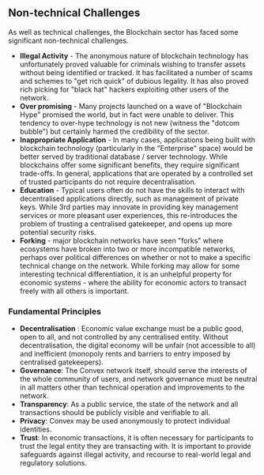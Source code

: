 

## Non-technical Challenges

As well as technical challenges, the Blockchain sector has faced some significant non-technical challenges.

* **Illegal Activity** - The anonymous nature of blockchain technology has unfortunately proved valuable for criminals wishing to transfer assets without being identified or tracked. It has facilitated a number of scams and schemes to "get rich quick" of dubious legality. It has also proved rich picking for "black hat" hackers exploiting other users of the network.
* **Over promising** - Many projects launched on a wave of "Blockchain Hype" promised the world, but in fact were unable to deliver. This tendency to over-hype technology is not new (witness the "dotcom bubble") but certainly harmed the credibility of the sector.
* **Inappropriate Application** - In many cases, applications being built with blockchain technology (particularly in the "Enterprise" space) would be better served by traditional database / server technology. While blockchains offer some significant benefits, they require significant trade-offs. In general, applications that are operated by a controlled set of trusted participants do not require decentralisation.
* **Education** - Typical users often do not have the skills to interact with decentralised applications directly, such as management of private keys. While 3rd parties may innovate in providing key management services or more pleasant user experiences, this re-introduces the problem of trusting a centralised gatekeeper, and opens up more potential security risks.
* **Forking** - major blockchain networks have seen "forks" where ecosystems have broken into two or more incompatible networks, perhaps over political differences on whether or not to make a specific technical change on the network. While forking may allow for some interesting technical differentiation, it is an unhelpful property for economic systems - where the ability for economic actors to transact freely with all others is important.

### Fundamental Principles

* **Decentralisation** : Economic value exchange must be a public good, open to all, and not controlled by any centralised entity. Without decentralisation, the digital economy will be unfair (not accessible to all) and inefficient (monopoly rents and barriers to entry imposed by centralised gatekeepers). 
* **Governance**: The Convex network itself, should serve the interests of the whole community of users, and network governance must be neutral in all matters other than technical operation and improvements to the network.
* **Transparency**: As a public service, the state of the network and all transactions should be publicly visible and verifiable to all.
* **Privacy**: Convex may be used anonymously to protect individual identities.
* **Trust**: In economic transactions, it is often necessary for participants to trust the legal entity they are transacting with. It is important to provide safeguards against illegal activity, and recourse to real-world legal and regulatory solutions.